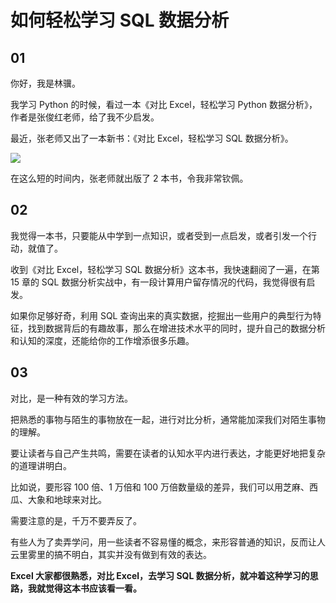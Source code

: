 # 如何轻松学习 SQL 数据分析

## 01

你好，我是林骥。

我学习 Python 的时候，看过一本《对比 Excel，轻松学习 Python 数据分析》，作者是张俊红老师，给了我不少启发。

最近，张老师又出了一本新书：《对比 Excel，轻松学习 SQL 数据分析》。

 ![ ](https://tva1.sinaimg.cn/large/007S8ZIlgy1gfgeomcka1j30dw0dwgqe.jpg)

在这么短的时间内，张老师就出版了 2 本书，令我非常钦佩。

## 02

我觉得一本书，只要能从中学到一点知识，或者受到一点启发，或者引发一个行动，就值了。

收到《对比 Excel，轻松学习 SQL 数据分析》这本书，我快速翻阅了一遍，在第 15 章的 SQL 数据分析实战中，有一段计算用户留存情况的代码，我觉得很有启发。

如果你足够好奇，利用 SQL 查询出来的真实数据，挖掘出一些用户的典型行为特征，找到数据背后的有趣故事，那么在增进技术水平的同时，提升自己的数据分析和认知的深度，还能给你的工作增添很多乐趣。

## 03

对比，是一种有效的学习方法。

把熟悉的事物与陌生的事物放在一起，进行对比分析，通常能加深我们对陌生事物的理解。

要让读者与自己产生共鸣，需要在读者的认知水平内进行表达，才能更好地把复杂的道理讲明白。

比如说，要形容 100 倍、1 万倍和 100 万倍数量级的差异，我们可以用芝麻、西瓜、大象和地球来对比。

需要注意的是，千万不要弄反了。

有些人为了卖弄学问，用一些读者不容易懂的概念，来形容普通的知识，反而让人云里雾里的搞不明白，其实并没有做到有效的表达。

**Excel 大家都很熟悉，对比 Excel，去学习 SQL 数据分析，就冲着这种学习的思路，我就觉得这本书应该看一看。**



